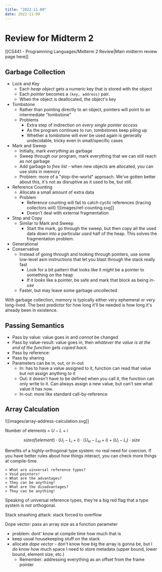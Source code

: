 ```yaml
---
title: "2022-11-09"
date: 2022-11-09
---
```


# Review for Midterm 2

[[CS441 - Programming Languages/Midterm 2 Review|Main midterm review page here]]

## Garbage Collection

- Lock and Key
	- Each *heap object* gets a numeric key that is stored with the object
	- Each *pointer* becomes a `(key, address)` pair.
	- When the object is deallocated, the object's key 
- Tombstone
	- Rather than pointing directly to an object, pointers will point to an intermediate "tombstone"
	- Problems
		- Extra step of indirection on *every single pointer access*
		- As the program continues to run, tombstones keep piling up
		- Whether a tombstone will ever be used again is generally undecidable, tricky even in small/specific cases
- Mark and Sweep
	- Initially, mark *everything* as garbage
	- Sweep through our program, mark everything that we can still reach as *not* garbage
	- Add garbage to *free list* - when new objects are allocated, you can use slots in memory
	- Problem: more of a "stop-the-world" approach. We've gotten better about this, it's not as disruptive as it used to be, but still.
- Reference Counting
	- Allocate a small amount of extra data
	- Problem
		- Reference counting will fail to catch cyclic references (tracing collectors will)
		  ![[images/ref-counting.svg]]
		- Doesn't deal with external fragmentation
- Stop and Copy
	- Similar to Mark and Sweep
		- Start the mark, go through the sweep, but then copy all the used data down into a particular *used* half of the heap. This solves the fragmentation problem.
- Generational
- Conservative
	- Instead of going through and looking through pointers, use some low-level asm instructions that let you blast through the stack really fast
		- Look for a bit pattern that looks like it *might* be a pointer to something on the heap
		- If it *looks* like a pointer, be safe and mark that block as being *in-use*
	- Faster, but may leave some garbage uncollected

With garbage collection, memory is typically either very ephemeral or very long-lived. The best predictor for how long it'll be needed is how long it's already been in existence.

## Passing Semantics

* Pass by value: value goes in and *cannot* be changed
* Pass by value-result: value goes in, then *whatever the value is at the end of the function gets copied back*.
* Pass by reference: 
* Pass by sharing
* Parameters can be in, out, or in-out
	* In: has to have a value assigned to it, function can read that value but not assign anything *to* it
	* Out: it doesn't have to be defined when you call it, the function can only write to it. Can always assign a new value, but can't see what value it has now.
	* In-out: more like standard call-by-reference

## Array Calculation

![[images/array-address-calculation.svg]]

Number of elements = $U - L + i$

$$sizeof(element) \cdot (U_i - L_i + i) \cdot (U_H - L_H + i) + (U_i - L_i) \cdot size$$

Benefits of a highly-orthogonal type system: no real need for coercion. If you have better rules about how things interact, you can check more things at compile-time.

```dialogue
< What are uinversal reference types?
> Void pointers!
< What are the advantages?
> They can be anything!
< What are the disadvantages?
> They can be anything!
```

Speaking of universal reference types, they're a big red flag that a type system is *not* orthogonal.

Stack smashing attack: stack forced to overflow

Dope vector: pass an array size as a function parameter
* problem: dont' know at compile time how much that is
* keep usual housekeeping stuff on the stack
* allocate *dope vector* - don't know how big the array is gonna be, but I *do* know how much space I need to store metadata (upper bound, lower bound, element size, etc.)
	* Remember: addressing everything as an offset from the frame pointer